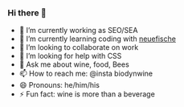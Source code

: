 ### Hi there 👋

- 🔭 I’m currently working as SEO/SEA
- 🌱 I’m currently learning coding with [neuefische](https://github.com/neuefische)
- 👯 I’m looking to collaborate on work 
- 🤔 I’m looking for help with CSS 
- 💬 Ask me about wine, food, Bees 
- 📫 How to reach me: @insta biodynwine
- 😄 Pronouns: he/him/his
- ⚡ Fun fact: wine is more than a beverage
